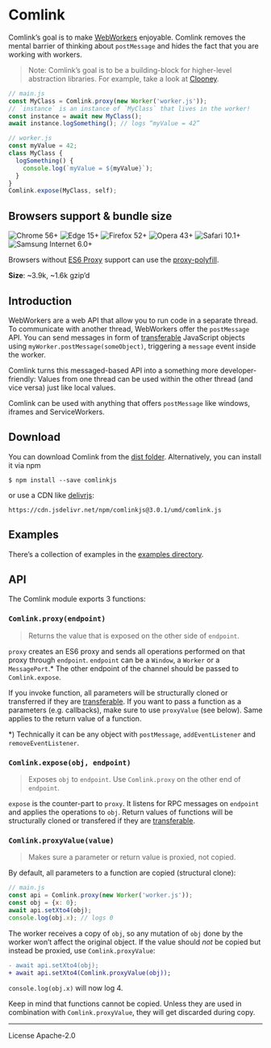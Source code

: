 # Comlink

Comlink’s goal is to make [WebWorkers][webworker] enjoyable. Comlink removes the mental barrier of thinking about `postMessage` and hides the fact that you are working with workers.

> Note: Comlink’s goal is to be a building-block for higher-level abstraction libraries. For example, take a look at [Clooney].

```js
// main.js
const MyClass = Comlink.proxy(new Worker('worker.js'));
// `instance` is an instance of `MyClass` that lives in the worker!
const instance = await new MyClass();
await instance.logSomething(); // logs “myValue = 42”
```

```js
// worker.js
const myValue = 42;
class MyClass {
  logSomething() {
    console.log(`myValue = ${myValue}`);
  }
}
Comlink.expose(MyClass, self);
```

## Browsers support & bundle size

![Chrome 56+](https://img.shields.io/badge/Chrome-56+-green.svg?style=flat-square)
![Edge 15+](https://img.shields.io/badge/Edge-15+-green.svg?style=flat-square)
![Firefox 52+](https://img.shields.io/badge/Firefox-52+-green.svg?style=flat-square)
![Opera 43+](https://img.shields.io/badge/Opera-43+-green.svg?style=flat-square)
![Safari 10.1+](https://img.shields.io/badge/Safari-10.1+-green.svg?style=flat-square)
![Samsung Internet 6.0+](https://img.shields.io/badge/Samsung_Internet-6.0+-green.svg?style=flat-square)

Browsers without [ES6 Proxy] support can use the [proxy-polyfill].

**Size**: ~3.9k, ~1.6k gzip’d

## Introduction

WebWorkers are a web API that allow you to run code in a separate thread. To communicate with another thread, WebWorkers offer the `postMessage` API. You can send messages in form of [transferable] JavaScript objects using `myWorker.postMessage(someObject)`, triggering a `message` event inside the worker.

Comlink turns this messaged-based API into a something more developer-friendly: Values from one thread can be used within the other thread (and vice versa) just like local values.

Comlink can be used with anything that offers `postMessage` like windows, iframes and ServiceWorkers.

## Download

You can download Comlink from the [dist folder][dist]. Alternatively, you can
install it via npm

```
$ npm install --save comlinkjs
```

or use a CDN like [delivrjs]:

```
https://cdn.jsdelivr.net/npm/comlinkjs@3.0.1/umd/comlink.js
```

## Examples

There’s a collection of examples in the [examples directory][examples].

## API

The Comlink module exports 3 functions:

### `Comlink.proxy(endpoint)`

> Returns the value that is exposed on the other side of `endpoint`.

`proxy` creates an ES6 proxy and sends all operations performed on that proxy through `endpoint`. `endpoint` can be a `Window`, a `Worker` or a `MessagePort`.\* The other endpoint of the channel should be passed to `Comlink.expose`.

If you invoke function, all parameters will be structurally cloned or transferred if they are [transferable]. If you want to pass a function as a parameters (e.g. callbacks), make sure to use `proxyValue` (see below). Same applies to the return value of a function.

\*) Technically it can be any object with `postMessage`, `addEventListener` and
`removeEventListener`.

### `Comlink.expose(obj, endpoint)`

> Exposes `obj` to `endpoint`. Use `Comlink.proxy` on the other end of `endpoint`.

`expose` is the counter-part to `proxy`. It listens for RPC messages on `endpoint` and applies the operations to `obj`. Return values of functions will be structurally cloned or transfered if they are [transferable].

### `Comlink.proxyValue(value)`

> Makes sure a parameter or return value is proxied, not copied.

By default, all parameters to a function are copied (structural clone):

```js
// main.js
const api = Comlink.proxy(new Worker('worker.js'));
const obj = {x: 0};
await api.setXto4(obj);
console.log(obj.x); // logs 0
```

The worker receives a copy of `obj`, so any mutation of `obj` done by the worker won’t affect the original object. If the value should _not_ be copied but instead be proxied, use `Comlink.proxyValue`:

```diff
- await api.setXto4(obj);
+ await api.setXto4(Comlink.proxyValue(obj));
```

`console.log(obj.x)` will now log 4.

Keep in mind that functions cannot be copied. Unless they are used in combination with `Comlink.proxyValue`, they will get discarded during copy.

[clooney]: https://github.com/GoogleChromeLabs/clooney
[webworker]: https://developer.mozilla.org/en-US/docs/Web/API/Web_Workers_API
[umd]: https://github.com/umdjs/umd
[transferable]: https://developer.mozilla.org/en-US/docs/Web/API/Transferable
[messageport]: https://developer.mozilla.org/en-US/docs/Web/API/MessagePort
[examples]: https://github.com/GoogleChromeLabs/comlink/tree/master/docs/examples
[dist]: https://github.com/GoogleChromeLabs/comlink/tree/master/dist
[delivrjs]: https://cdn.jsdelivr.net/
[es6 proxy]: https://developer.mozilla.org/en-US/docs/Web/JavaScript/Reference/Global_Objects/Proxy
[proxy-polyfill]: https://github.com/GoogleChrome/proxy-polyfill

---

License Apache-2.0
